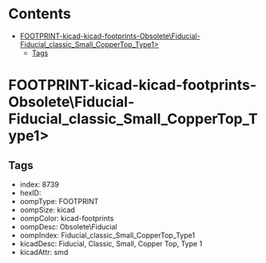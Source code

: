 



Contents
========

* [FOOTPRINT-kicad-kicad-footprints-Obsolete\Fiducial-Fiducial_classic_Small_CopperTop_Type1>](#footprint-kicad-kicad-footprints-obsoletefiducial-fiducial_classic_small_coppertop_type1)
	* [Tags](#tags)

# FOOTPRINT-kicad-kicad-footprints-Obsolete\Fiducial-Fiducial_classic_Small_CopperTop_Type1>

## Tags

- index: 8739
- hexID: 
- oompType: FOOTPRINT
- oompSize: kicad
- oompColor: kicad-footprints
- oompDesc: Obsolete\Fiducial
- oompIndex: Fiducial_classic_Small_CopperTop_Type1
- kicadDesc: Fiducial, Classic, Small, Copper Top, Type 1
- kicadAttr: smd
